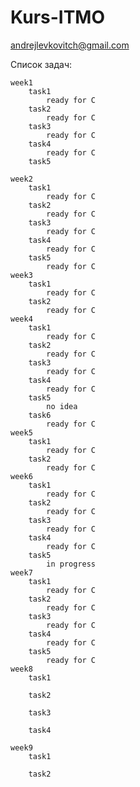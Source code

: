 # Kurs-ITMO
andrejlevkovitch@gmail.com

Список задач:
    
    week1
        task1
            ready for C
        task2
            ready for C
        task3
            ready for C
        task4
            ready for C
        task5
            
    week2
        task1
            ready for C
        task2
            ready for C
        task3
            ready for C
        task4
            ready for C
        task5
            ready for C
    week3
        task1
            ready for C
        task2
            ready for C
    week4
        task1
            ready for C
        task2
            ready for C
        task3
            ready for C
        task4
            ready for C
        task5
            no idea
        task6
            ready for C
    week5
        task1
            ready for C
        task2
            ready for C
    week6
        task1
            ready for C
        task2
            ready for C
        task3
            ready for C
        task4
            ready for C
        task5
            in progress
    week7
        task1
            ready for C
        task2
            ready for C
        task3
            ready for C
        task4
            ready for C
        task5
            ready for C
    week8
        task1
            
        task2
            
        task3
            
        task4
            
    week9
        task1
            
        task2
            
